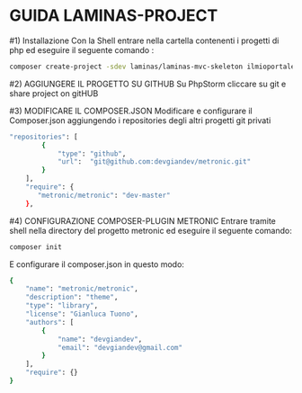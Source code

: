 # GUIDA LAMINAS-PROJECT

#1) Installazione
Con la Shell entrare nella cartella contenenti i progetti di php
ed eseguire il seguente comando :

```bash
composer create-project -sdev laminas/laminas-mvc-skeleton ilmioportale
```
#2) AGGIUNGERE IL PROGETTO SU GITHUB
Su PhpStorm cliccare su git e share project on gitHUB 

#3) MODIFICARE IL COMPOSER.JSON
Modificare e configurare il Composer.json aggiungendo i repositories degli altri progetti git privati

```bash
"repositories": [
        {
            "type": "github",
            "url":  "git@github.com:devgiandev/metronic.git"
        }
    ],
    "require": {
       "metronic/metronic": "dev-master"
    },
```
#4) CONFIGURAZIONE COMPOSER-PLUGIN METRONIC
Entrare tramite shell nella directory del progetto metronic ed eseguire il seguente comando: 
```bash
composer init
```
E configurare il composer.json in questo modo: 
```bash
{
    "name": "metronic/metronic",
    "description": "theme",
    "type": "library",
    "license": "Gianluca Tuono",
    "authors": [
        {
            "name": "devgiandev",
            "email": "devgiandev@gmail.com"
        }
    ],
    "require": {}
}

```